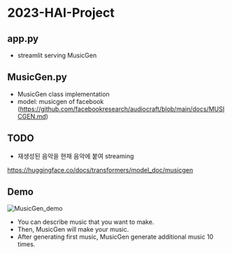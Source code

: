 # 2023-HAI-Project

## app.py

- streamlit serving MusicGen

## MusicGen.py

- MusicGen class implementation
- model: musicgen of facebook (https://github.com/facebookresearch/audiocraft/blob/main/docs/MUSICGEN.md)

## TODO
- 재생성된 음악을 현재 음악에 붙여 streaming

https://huggingface.co/docs/transformers/model_doc/musicgen 

## Demo

![MusicGen_demo](https://github.com/MyeongGuJo/2023-HAI-Project/assets/102133534/a7ca5eb2-1898-488e-93b4-cffdc8a0954e)

- You can describe music that you want to make.
- Then, MusicGen will make your music.
- After generating first music, MusicGen generate additional music 10 times.
